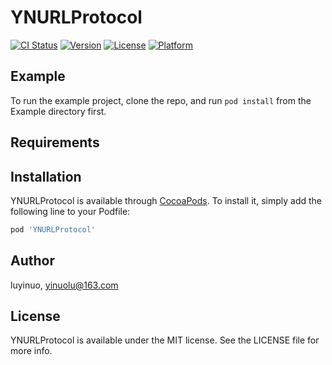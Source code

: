 # YNURLProtocol

[![CI Status](https://img.shields.io/travis/luyinuo/YNURLProtocol.svg?style=flat)](https://travis-ci.org/luyinuo/YNURLProtocol)
[![Version](https://img.shields.io/cocoapods/v/YNURLProtocol.svg?style=flat)](https://cocoapods.org/pods/YNURLProtocol)
[![License](https://img.shields.io/cocoapods/l/YNURLProtocol.svg?style=flat)](https://cocoapods.org/pods/YNURLProtocol)
[![Platform](https://img.shields.io/cocoapods/p/YNURLProtocol.svg?style=flat)](https://cocoapods.org/pods/YNURLProtocol)

## Example

To run the example project, clone the repo, and run `pod install` from the Example directory first.

## Requirements

## Installation

YNURLProtocol is available through [CocoaPods](https://cocoapods.org). To install
it, simply add the following line to your Podfile:

```ruby
pod 'YNURLProtocol'
```

## Author

luyinuo, yinuolu@163.com

## License

YNURLProtocol is available under the MIT license. See the LICENSE file for more info.

